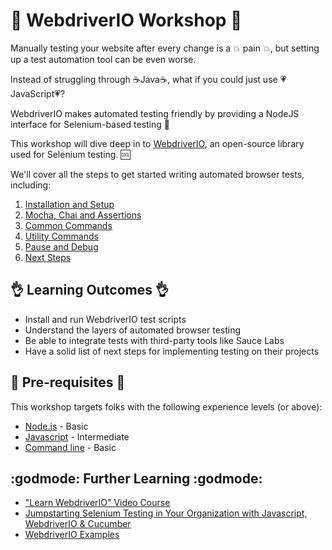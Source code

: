 # :star2: WebdriverIO Workshop :star2:

Manually testing your website after every change is a :boom: pain :boom:, but setting up a test automation tool can be even worse.

Instead of struggling through :coffee:Java:coffee:, what if you could just use :heartpulse:JavaScript:heartpulse:?

WebdriverIO makes automated testing friendly by providing a NodeJS interface for Selenium-based testing :100:

This workshop will dive deep in to [WebdriverIO](http://webdriver.io), an open-source library used for Selenium testing. :cool:

We'll cover all the steps to get started writing automated browser tests, including:

1. [Installation and Setup](./exercises/1-installation.md)
2. [Mocha, Chai and Assertions](./exercises/2-assertions.md)
3. [Common Commands](./exercises/3-commands.md)
4. [Utility Commands](./exercises/4-utilities.md)
5. [Pause and Debug](./exercises/5-debug.md)
7. [Next Steps](./exercises/6-next-steps.md)

## :ok_hand: Learning Outcomes :ok_hand:

- Install and run WebdriverIO test scripts
- Understand the layers of automated browser testing
- Be able to integrate tests with third-party tools like Sauce Labs
- Have a solid list of next steps for implementing testing on their projects

## :construction_worker: Pre-requisites :construction_worker:

This workshop targets folks with the following experience levels (or above):

- [Node.js](https://github.com/maxogden/art-of-node#the-art-of-node) - Basic
- [Javascript](https://www.codecademy.com/learn/javascript) - Intermediate
- [Command line](https://commandlinepoweruser.com/) - Basic

## :godmode: Further Learning :godmode:

- ["Learn WebdriverIO" Video Course](http://learn.webdriver.io)
- [Jumpstarting Selenium Testing in Your Organization with Javascript, WebdriverIO & Cucumber](https://www.youtube.com/watch?v=Ua_vGRPnAtM)
- [WebdriverIO Examples](https://github.com/webdriverio/webdriverio/tree/master/examples)
